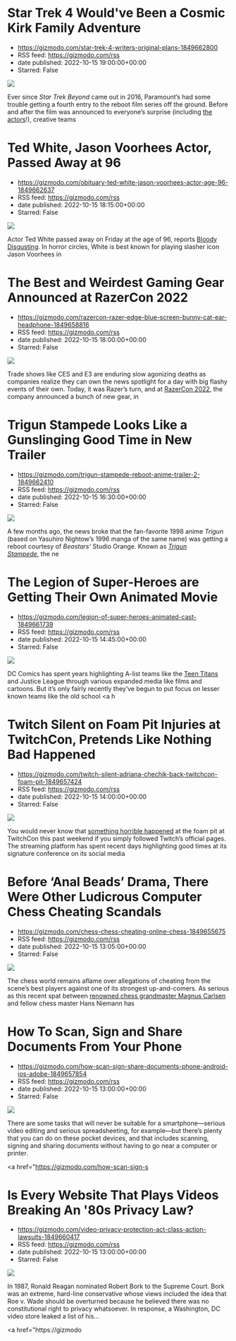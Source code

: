 # Star Trek 4 Would've Been a Cosmic Kirk Family Adventure
 - https://gizmodo.com/star-trek-4-writers-original-plans-1849662800
 - RSS feed: https://gizmodo.com/rss
 - date published: 2022-10-15 19:00:00+00:00
 - Starred: False

<img src="https://i.kinja-img.com/gawker-media/image/upload/s--RgsV40Au--/c_fit,fl_progressive,q_80,w_636/f0952b28e48ffcdd86c248ddd11b2f5e.jpg" /><p>Ever since <em>Star Trek Beyond </em>came out in 2016, Paramount’s had some trouble getting a fourth entry to the reboot film series off the ground. Before and after the film was announced to everyone’s surprise (including <a href="https://gizmodo.com/j-j-abrams-star-trek-movie-announcement-caught-its-sta-1848579172">the actors</a>!), creative teams

# Ted White, Jason Voorhees Actor, Passed Away at 96
 - https://gizmodo.com/obituary-ted-white-jason-voorhees-actor-age-96-1849662637
 - RSS feed: https://gizmodo.com/rss
 - date published: 2022-10-15 18:15:00+00:00
 - Starred: False

<img src="https://i.kinja-img.com/gawker-media/image/upload/s--IP8YFqhq--/c_fit,fl_progressive,q_80,w_636/cd7ff46fb4210cb072ddccbcc06fd973.png" /><p>Actor Ted White passed away on Friday at the age of 96, reports <a href="https://bloody-disgusting.com/news/3736642/ted-white-jason-voorhees-actor-from-friday-the-13th-the-final-chapter-has-passed-away/" rel="noopener noreferrer" target="_blank">Bloody Disgusting</a>. In horror circles, White is best known for playing slasher icon Jason Voorhees in 

# The Best and Weirdest Gaming Gear Announced at RazerCon 2022
 - https://gizmodo.com/razercon-razer-edge-blue-screen-bunny-cat-ear-headphone-1849658816
 - RSS feed: https://gizmodo.com/rss
 - date published: 2022-10-15 18:00:00+00:00
 - Starred: False

<img src="https://i.kinja-img.com/gawker-media/image/upload/s--ft2wGOwO--/c_fit,fl_progressive,q_80,w_636/e56b213c611b189fab1063553633dea5.jpg" /><p>Trade shows like CES and E3 are enduring slow agonizing deaths as companies realize they can own the news spotlight for a day with big flashy events of their own. Today, it was Razer’s turn, and at <a href="https://www.razer.com/ca-en/razercon" rel="noopener noreferrer" target="_blank">RazerCon 2022</a>, the company announced a bunch of new gear, in

# Trigun Stampede Looks Like a Gunslinging Good Time in New Trailer
 - https://gizmodo.com/trigun-stampede-reboot-anime-trailer-2-1849662410
 - RSS feed: https://gizmodo.com/rss
 - date published: 2022-10-15 16:30:00+00:00
 - Starred: False

<img src="https://i.kinja-img.com/gawker-media/image/upload/s--QEK3vQiz--/c_fit,fl_progressive,q_80,w_636/12d6b94bda7fd5d2b58c4c9179f23a95.jpg" /><p>A few months ago, the news broke that the fan-favorite 1998 anime <em>Trigun </em>(based on Yasuhiro Nightow’s 1996 manga of the same name) was getting a reboot courtesy of <em>Beastars’ </em>Studio Orange. Known as <a href="https://gizmodo.com/trigun-stampede-anime-reboot-trailer-crunchyroll-1849138897"><em>Trigun Stampede</em></a>,<em> </em>the ne

# The Legion of Super-Heroes are Getting Their Own Animated Movie
 - https://gizmodo.com/legion-of-super-heroes-animated-cast-1849661739
 - RSS feed: https://gizmodo.com/rss
 - date published: 2022-10-15 14:45:00+00:00
 - Starred: False

<img src="https://i.kinja-img.com/gawker-media/image/upload/s--QaKhAtrI--/c_fit,fl_progressive,q_80,w_636/28ed2cc29f6d591203d820fe276e6e9c.jpg" /><p>DC Comics has spent years highlighting A-list teams like the <a href="https://gizmodo.com/how-i-learned-to-stop-worrying-and-love-teen-titans-go-1827845568">Teen Titans</a> and Justice League through various expanded media like films and cartoons. But it’s only fairly recently they’ve begun to put focus on lesser known teams like the old school <a h

# Twitch Silent on Foam Pit Injuries at TwitchCon, Pretends Like Nothing Bad Happened
 - https://gizmodo.com/twitch-silent-adriana-chechik-back-twitchcon-foam-pit-1849657424
 - RSS feed: https://gizmodo.com/rss
 - date published: 2022-10-15 14:00:00+00:00
 - Starred: False

<img src="https://i.kinja-img.com/gawker-media/image/upload/s--Yw9x_rDi--/c_fit,fl_progressive,q_80,w_636/1e61e3e373d69f6a84d07184eb8689f2.png" /><p>You would never know that <a href="https://gizmodo.com/twitch-twitchcon-lenovo-adriana-chechik-1849638015">something horrible happened</a> at the foam pit at TwitchCon this past weekend if you simply followed Twitch’s official pages. The streaming platform has spent recent days highlighting good times at its signature conference on its social media 

# Before ‘Anal Beads’ Drama, There Were Other Ludicrous Computer Chess Cheating Scandals
 - https://gizmodo.com/chess-chess-cheating-online-chess-1849655675
 - RSS feed: https://gizmodo.com/rss
 - date published: 2022-10-15 13:05:00+00:00
 - Starred: False

<img src="https://i.kinja-img.com/gawker-media/image/upload/s--6vpJ2406--/c_fit,fl_progressive,q_80,w_636/061e715fe99d8933560c20c598f82682.jpg" /><p>The chess world remains aflame over allegations of cheating from the scene’s best players against one of its strongest up-and-comers. As serious as this recent spat between <a href="https://gizmodo.com/chess-cheating-magnus-carlsen-hans-niemann-chess24-1849585332">renowned chess grandmaster Magnus Carlsen</a> and fellow chess master Hans Niemann has

# How To Scan, Sign and Share Documents From Your Phone
 - https://gizmodo.com/how-scan-sign-share-documents-phone-android-ios-adobe-1849657854
 - RSS feed: https://gizmodo.com/rss
 - date published: 2022-10-15 13:00:00+00:00
 - Starred: False

<img src="https://i.kinja-img.com/gawker-media/image/upload/s--owVNOEYv--/c_fit,fl_progressive,q_80,w_636/28241cd5b7280a897c9484214f0be3fb.jpg" /><p>There are some tasks that will never be suitable for a smartphone—serious video editing and serious spreadsheeting, for example—but there’s plenty that you can do on these pocket devices, and that includes scanning, signing and sharing documents without having to go near a computer or printer.<br /></p><p><a href="https://gizmodo.com/how-scan-sign-s

# Is Every Website That Plays Videos Breaking An '80s Privacy Law?
 - https://gizmodo.com/video-privacy-protection-act-class-action-lawsuits-1849660417
 - RSS feed: https://gizmodo.com/rss
 - date published: 2022-10-15 13:00:00+00:00
 - Starred: False

<img src="https://i.kinja-img.com/gawker-media/image/upload/s--AZXVxiPH--/c_fit,fl_progressive,q_80,w_636/fdf2a0a2e7ac4c59fb397a2cb7202365.jpg" /><p>In 1987, Ronald Reagan nominated  Robert Bork to the Supreme Court. Bork was an extreme, hard-line conservative whose views included the idea that Roe v. Wade should be overturned because he believed there was no constitutional right to privacy whatsoever. In response, a Washington, DC video store leaked a list of his…</p><p><a href="https://gizmodo

